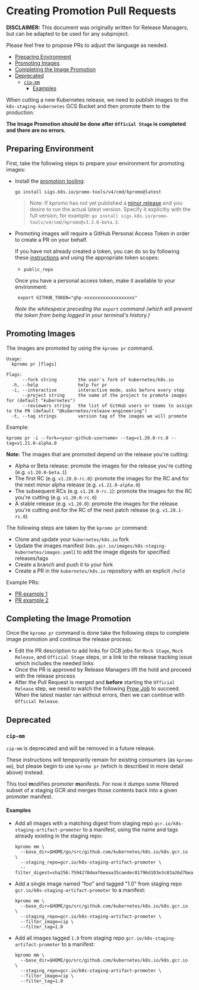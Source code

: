 # Creating Promotion Pull Requests

**DISCLAIMER:** This document was originally written for Release Managers, but can be adapted to be used for any subproject.

Please feel free to propose PRs to adjust the language as needed.

- [Preparing Environment](#preparing-environment)
- [Promoting Images](#promoting-images)
- [Completing the Image Promotion](#completing-the-image-promotion)
- [Deprecated](#deprecated)
  - [`cip-mm`](#cip-mm)
    - [Examples](#examples)

When cutting a new Kubernetes release, we need to publish images to the `k8s-staging-kubernetes` GCS Bucket and then promote them to the production.

**The Image Promotion should be done after `Official Stage` is completed and there are no errors.**

## Preparing Environment

First, take the following steps to prepare your environment for promoting images:

- Install the [promotion tooling](/README.md#installation):

  ```shell
  go install sigs.k8s.io/promo-tools/v4/cmd/kpromo@latest
  ```

  > Note: If kpromo has not yet published a [minor release](https://github.com/kubernetes-sigs/promo-tools/releases) and you desire to run the actual latest version. Specify it explicitly with the full version, for example:  `go install sigs.k8s.io/promo-tools/v4/cmd/kpromo@v3.3.0-beta.3`.

- Promoting images will require a GitHub Personal Access Token in order to
  create a PR on your behalf.

  If you have not already created a token, you can do so by following these
  [instructions](https://docs.github.com/en/authentication/keeping-your-account-and-data-secure/creating-a-personal-access-token)
  and using the appropriate token scopes:
  - `public_repo`

  Once you have a personal access token, make it available to your environment:

  ```shell
   export GITHUB_TOKEN="ghp-xxxxxxxxxxxxxxxxxxx"
  ```

  _Note the whitespace preceding the `export` command (which will prevent the
  token from being logged in your terminal's history.)_

## Promoting Images

The images are promoted by using the `kpromo pr` command.

```console
Usage:
  kpromo pr [flags]

Flags:
      --fork string        the user's fork of kubernetes/k8s.io
  -h, --help               help for pr
  -i, --interactive        interactive mode, asks before every step
      --project string     the name of the project to promote images for (default "kubernetes")
      --reviewers string   the list of GitHub users or teams to assign to the PR (default "@kubernetes/release-engineering")
  -t, --tag strings        version tag of the images we will promote
```

Example:

```shell
kpromo pr -i --fork=<your-github-username> --tag=v1.20.0-rc.0 --tag=v1.21.0-alpha.0
```

**Note:** The images that are promoted depend on the release you're cutting:

- Alpha or Beta release: promote the images for the release you're cutting (e.g. `v1.20.0-beta.1`)
- The first RC (e.g. `v1.20.0-rc.0`): promote the images for the RC and for the next minor alpha release (e.g. `v1.21.0-alpha.0`)
- The subsequent RCs (e.g. `v1.20.0-rc.1`): promote the images for the RC you're cutting (e.g. `v1.20.0-rc.0`)
- A stable release (e.g. `v1.20.0`): promote the images for the release you're cutting and for the RC of the next patch release (e.g. `v1.20.1-rc.0`)

The following steps are taken by the `kpromo pr` command:

- Clone and update your `kubernetes/k8s.io` fork
- Update the images manifest (`k8s.gcr.io/images/k8s-staging-kubernetes/images.yaml`) to add the image digests for specified releases/tags
- Create a branch and push it to your fork
- Create a PR in the `kubernetes/k8s.io` repository with an explicit `/hold`

Example PRs:

- [PR example 1](https://github.com/kubernetes/k8s.io/pull/1386)
- [PR example 2](https://github.com/kubernetes/k8s.io/pull/1348)

## Completing the Image Promotion

Once the `kpromo pr` command is done take the following steps to complete image promotion and continue the release process:

- Edit the PR description to add links for GCB jobs for `Mock Stage`, `Mock Release`, and `Official Stage` steps, or a link to the release tracking issue which includes the needed links
- Once the PR is approved by Release Managers lift the hold and proceed with the release process
- After the Pull Request is merged and **before** starting the `Official Release` step, we need to watch the following [Prow Job](https://prow.k8s.io/?job=post-k8sio-image-promo) to succeed. When the latest master ran without errors, then we can continue with `Official Release`.

## Deprecated

### `cip-mm`

`cip-mm` is deprecated and will be removed in a future release.

These instructions will temporarily remain for existing consumers
(as `kpromo mm`), but please begin to use `kpromo pr` (which is described in
more detail above) instead.

This tool **m**odifies promoter **m**anifests. For now it dumps some filtered
subset of a staging GCR and merges those contents back into a given promoter
manifest.

#### Examples

- Add all images with a matching digest from staging repo
  `gcr.io/k8s-staging-artifact-promoter` to a manifest, using the name and tags
  already existing in the staging repo:

  ```console
  kpromo mm \
    --base_dir=$HOME/go/src/github.com/kubernetes/k8s.io/k8s.gcr.io  \
    --staging_repo=gcr.io/k8s-staging-artifact-promoter \
    --filter_digest=sha256:7594278deaf6eeaa35caedec81796d103e3c83a26d7beab091a5d25a9ba6aa16
  ```

- Add a single image named "foo" and tagged "1.0" from staging repo
  `gcr.io/k8s-staging-artifact-promoter` to a manifest:

  ```console
  kpromo mm \
    --base_dir=$HOME/go/src/github.com/kubernetes/k8s.io/k8s.gcr.io  \
    --staging_repo=gcr.io/k8s-staging-artifact-promoter \
    --filter_image=cip \
    --filter_tag=1.0
  ```

- Add all images tagged `1.0` from staging repo
  `gcr.io/k8s-staging-artifact-promoter` to a manifest:

  ```console
  kpromo mm \
    --base_dir=$HOME/go/src/github.com/kubernetes/k8s.io/k8s.gcr.io  \
    --staging_repo=gcr.io/k8s-staging-artifact-promoter \
    --filter_image=cip \
    --filter_tag=1.0
  ```
